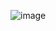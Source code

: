 ![image](https://user-images.githubusercontent.com/75828293/146691439-b3806e35-3c13-4511-8047-dbf6bda25f47.png)
